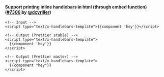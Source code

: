 #### Support printing inline handlebars in html (through embed function) ([#7306](https://github.com/prettier/prettier/pull/7306) by [@dcyriller](https://github.com/dcyriller))

<!-- prettier-ignore -->
```
<!-- Input -->
<script type="text/x-handlebars-template">{{component 'hey'}}</script>

<!-- Output (Prettier stable) -->
<script type="text/x-handlebars-template">
  {{component 'hey'}}
</script>

<!-- Output (Prettier master) -->
<script type="text/x-handlebars-template">
  {{component "hey"}}
</script>
```
